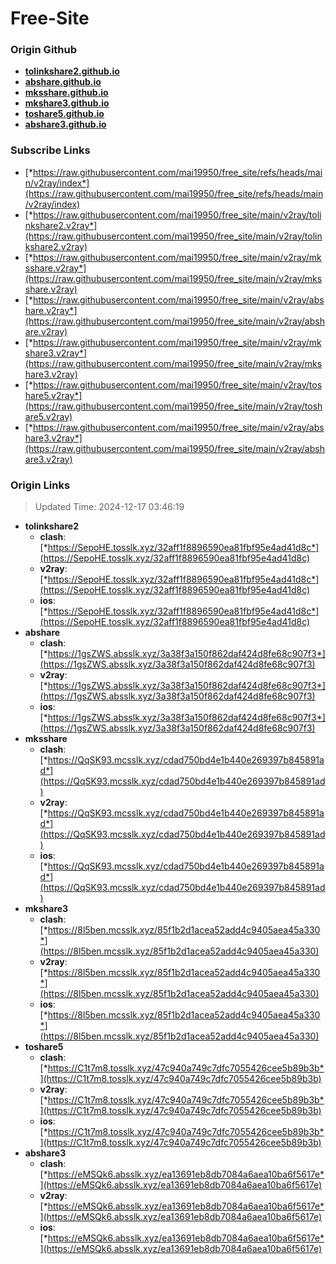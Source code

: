 # Free-Site

### Origin Github

- [**tolinkshare2.github.io**](https://github.com/tolinkshare2/tolinkshare2.github.io)
- [**abshare.github.io**](https://github.com/abshare/abshare.github.io)
- [**mksshare.github.io**](https://github.com/mksshare/mksshare.github.io)
- [**mkshare3.github.io**](https://github.com/mkshare3/mkshare3.github.io)
- [**toshare5.github.io**](https://github.com/toshare5/toshare5.github.io)
- [**abshare3.github.io**](https://github.com/abshare3/abshare3.github.io)

### Subscribe Links

- [*https://raw.githubusercontent.com/mai19950/free_site/refs/heads/main/v2ray/index*](https://raw.githubusercontent.com/mai19950/free_site/refs/heads/main/v2ray/index)
- [*https://raw.githubusercontent.com/mai19950/free_site/main/v2ray/tolinkshare2.v2ray*](https://raw.githubusercontent.com/mai19950/free_site/main/v2ray/tolinkshare2.v2ray)
- [*https://raw.githubusercontent.com/mai19950/free_site/main/v2ray/mksshare.v2ray*](https://raw.githubusercontent.com/mai19950/free_site/main/v2ray/mksshare.v2ray)
- [*https://raw.githubusercontent.com/mai19950/free_site/main/v2ray/abshare.v2ray*](https://raw.githubusercontent.com/mai19950/free_site/main/v2ray/abshare.v2ray)
- [*https://raw.githubusercontent.com/mai19950/free_site/main/v2ray/mkshare3.v2ray*](https://raw.githubusercontent.com/mai19950/free_site/main/v2ray/mkshare3.v2ray)
- [*https://raw.githubusercontent.com/mai19950/free_site/main/v2ray/toshare5.v2ray*](https://raw.githubusercontent.com/mai19950/free_site/main/v2ray/toshare5.v2ray)
- [*https://raw.githubusercontent.com/mai19950/free_site/main/v2ray/abshare3.v2ray*](https://raw.githubusercontent.com/mai19950/free_site/main/v2ray/abshare3.v2ray)

### Origin Links

> Updated Time: 2024-12-17 03:46:19

- **tolinkshare2**
  - **clash**: [*https://SepoHE.tosslk.xyz/32aff1f8896590ea81fbf95e4ad41d8c*](https://SepoHE.tosslk.xyz/32aff1f8896590ea81fbf95e4ad41d8c)
  - **v2ray**: [*https://SepoHE.tosslk.xyz/32aff1f8896590ea81fbf95e4ad41d8c*](https://SepoHE.tosslk.xyz/32aff1f8896590ea81fbf95e4ad41d8c)
  - **ios**: [*https://SepoHE.tosslk.xyz/32aff1f8896590ea81fbf95e4ad41d8c*](https://SepoHE.tosslk.xyz/32aff1f8896590ea81fbf95e4ad41d8c)
- **abshare**
  - **clash**: [*https://1gsZWS.absslk.xyz/3a38f3a150f862daf424d8fe68c907f3*](https://1gsZWS.absslk.xyz/3a38f3a150f862daf424d8fe68c907f3)
  - **v2ray**: [*https://1gsZWS.absslk.xyz/3a38f3a150f862daf424d8fe68c907f3*](https://1gsZWS.absslk.xyz/3a38f3a150f862daf424d8fe68c907f3)
  - **ios**: [*https://1gsZWS.absslk.xyz/3a38f3a150f862daf424d8fe68c907f3*](https://1gsZWS.absslk.xyz/3a38f3a150f862daf424d8fe68c907f3)
- **mksshare**
  - **clash**: [*https://QqSK93.mcsslk.xyz/cdad750bd4e1b440e269397b845891ad*](https://QqSK93.mcsslk.xyz/cdad750bd4e1b440e269397b845891ad)
  - **v2ray**: [*https://QqSK93.mcsslk.xyz/cdad750bd4e1b440e269397b845891ad*](https://QqSK93.mcsslk.xyz/cdad750bd4e1b440e269397b845891ad)
  - **ios**: [*https://QqSK93.mcsslk.xyz/cdad750bd4e1b440e269397b845891ad*](https://QqSK93.mcsslk.xyz/cdad750bd4e1b440e269397b845891ad)
- **mkshare3**
  - **clash**: [*https://8l5ben.mcsslk.xyz/85f1b2d1acea52add4c9405aea45a330*](https://8l5ben.mcsslk.xyz/85f1b2d1acea52add4c9405aea45a330)
  - **v2ray**: [*https://8l5ben.mcsslk.xyz/85f1b2d1acea52add4c9405aea45a330*](https://8l5ben.mcsslk.xyz/85f1b2d1acea52add4c9405aea45a330)
  - **ios**: [*https://8l5ben.mcsslk.xyz/85f1b2d1acea52add4c9405aea45a330*](https://8l5ben.mcsslk.xyz/85f1b2d1acea52add4c9405aea45a330)
- **toshare5**
  - **clash**: [*https://C1t7m8.tosslk.xyz/47c940a749c7dfc7055426cee5b89b3b*](https://C1t7m8.tosslk.xyz/47c940a749c7dfc7055426cee5b89b3b)
  - **v2ray**: [*https://C1t7m8.tosslk.xyz/47c940a749c7dfc7055426cee5b89b3b*](https://C1t7m8.tosslk.xyz/47c940a749c7dfc7055426cee5b89b3b)
  - **ios**: [*https://C1t7m8.tosslk.xyz/47c940a749c7dfc7055426cee5b89b3b*](https://C1t7m8.tosslk.xyz/47c940a749c7dfc7055426cee5b89b3b)
- **abshare3**
  - **clash**: [*https://eMSQk6.absslk.xyz/ea13691eb8db7084a6aea10ba6f5617e*](https://eMSQk6.absslk.xyz/ea13691eb8db7084a6aea10ba6f5617e)
  - **v2ray**: [*https://eMSQk6.absslk.xyz/ea13691eb8db7084a6aea10ba6f5617e*](https://eMSQk6.absslk.xyz/ea13691eb8db7084a6aea10ba6f5617e)
  - **ios**: [*https://eMSQk6.absslk.xyz/ea13691eb8db7084a6aea10ba6f5617e*](https://eMSQk6.absslk.xyz/ea13691eb8db7084a6aea10ba6f5617e)
